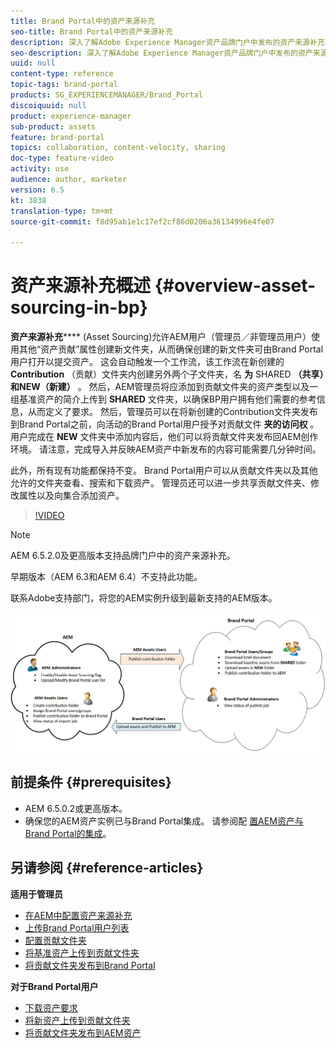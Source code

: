 ```yaml
---
title: Brand Portal中的资产来源补充
seo-title: Brand Portal中的资产来源补充
description: 深入了解Adobe Experience Manager资产品牌门户中发布的资产来源补充功能。
seo-description: 深入了解Adobe Experience Manager资产品牌门户中发布的资产来源补充功能。
uuid: null
content-type: reference
topic-tags: brand-portal
products: SG_EXPERIENCEMANAGER/Brand_Portal
discoiquuid: null
product: experience-manager
sub-product: assets
feature: brand-portal
topics: collaboration, content-velocity, sharing
doc-type: feature-video
activity: use
audience: author, marketer
version: 6.5
kt: 3838
translation-type: tm+mt
source-git-commit: f8d95ab1e1c17ef2cf86d0206a36134996e4fe07

---
```



# 资产来源补充概述 {#overview-asset-sourcing-in-bp}

**资产来源补充****** (Asset Sourcing)允许AEM用户（管理员／非管理员用户）使用其他“资产贡献”属性创建新文件夹，从而确保创建的新文件夹可由Brand Portal用户打开以提交资产。 这会自动触发一个工作流，该工作流在新创建的 **Contribution** （贡献）文件夹内创建另外两个子文件夹，名 **为** SHARED **（共享）和NEW（新建）** 。 然后，AEM管理员将应添加到贡献文件夹的资产类型以及一组基准资产的简介上传到 **SHARED** 文件夹，以确保BP用户拥有他们需要的参考信息，从而定义了要求。 然后，管理员可以在将新创建的Contribution文件夹发布到Brand Portal之前，向活动的Brand Portal用户授予对贡献文件 **夹的访问权** 。 用户完成在 **NEW** 文件夹中添加内容后，他们可以将贡献文件夹发布回AEM创作环境。 请注意，完成导入并反映AEM资产中新发布的内容可能需要几分钟时间。

此外，所有现有功能都保持不变。 Brand Portal用户可以从贡献文件夹以及其他允许的文件夹查看、搜索和下载资产。 管理员还可以进一步共享贡献文件夹、修改属性以及向集合添加资产。

>[!VIDEO](https://video.tv.adobe.com/v/29365/?quality=12&captions=chi_hans)

>[!NOTE]
>
>AEM 6.5.2.0及更高版本支持品牌门户中的资产来源补充。
>
>早期版本（AEM 6.3和AEM 6.4）不支持此功能。
>
>联系Adobe支持部门，将您的AEM实例升级到最新支持的AEM版本。

![Brand Portal资产来源补充](assets/asset-sourcing.png)

## 前提条件 {#prerequisites}

* AEM 6.5.0.2或更高版本。
* 确保您的AEM资产实例已与Brand Portal集成。 请参阅配 [置AEM资产与Brand Portal的集成](https://helpx.adobe.com/experience-manager/6-5/assets/using/brand-portal-configuring-integration.html)。

## 另请参阅 {#reference-articles}

**适用于管理员**

* [在AEM中配置资产来源补充](brand-portal-configure-asset-sourcing.md)
* [上传Brand Portal用户列表](brand-portal-configure-asset-sourcing.md)
* [配置贡献文件夹](brand-portal-contribution-folder.md)
* [将基准资产上传到贡献文件夹](brand-portal-upload-baseline-assets.md)
* [将贡献文件夹发布到Brand Portal](brand-portal-publish-contribution-folder-to-brand-portal.md)

**对于Brand Portal用户**

* [下载资产要求](brand-portal-download-asset-requirements.md)
* [将新资产上传到贡献文件夹](brand-portal-upload-assets-to-contribution-folder.md)
* [将贡献文件夹发布到AEM资产](brand-portal-publish-contribution-folder-to-aem-assets.md)
